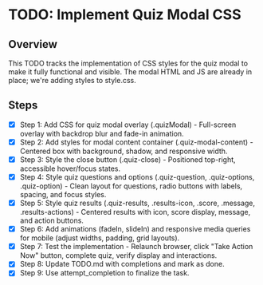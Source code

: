 # TODO: Implement Quiz Modal CSS

## Overview
This TODO tracks the implementation of CSS styles for the quiz modal to make it fully functional and visible. The modal HTML and JS are already in place; we're adding styles to style.css.

## Steps

- [x] Step 1: Add CSS for quiz modal overlay (.quizModal) - Full-screen overlay with backdrop blur and fade-in animation.
- [x] Step 2: Add styles for modal content container (.quiz-modal-content) - Centered box with background, shadow, and responsive width.
- [x] Step 3: Style the close button (.quiz-close) - Positioned top-right, accessible hover/focus states.
- [x] Step 4: Style quiz questions and options (.quiz-question, .quiz-options, .quiz-option) - Clean layout for questions, radio buttons with labels, spacing, and focus styles.
- [x] Step 5: Style quiz results (.quiz-results, .results-icon, .score, .message, .results-actions) - Centered results with icon, score display, message, and action buttons.
- [x] Step 6: Add animations (fadeIn, slideIn) and responsive media queries for mobile (adjust widths, padding, grid layouts).
- [x] Step 7: Test the implementation - Relaunch browser, click "Take Action Now" button, complete quiz, verify display and interactions.
- [x] Step 8: Update TODO.md with completions and mark as done.
- [x] Step 9: Use attempt_completion to finalize the task.
